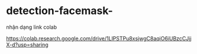 # detection-facemask-
nhận dạng
link colab

https://colab.research.google.com/drive/1LlPSTPu8xsjwgC8aqiO6iUBzcCJjjX-d?usp=sharing
